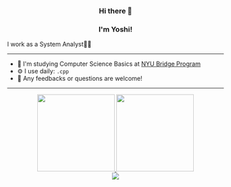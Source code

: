 <h3 align="center">Hi there 🤝 </h3>
<h3 align="center">I'm Yoshi! </h3>

I work as a System Analyst👨‍💻

---

- 🚀 I'm  studying Computer Science Basics at [NYU Bridge Program](https://engineering.nyu.edu/academics/programs/nyu-tandon-bridge)
- ⚙️ I use daily:  `.cpp`
- 🧪 Any feedbacks or questions are welcome!

---

<div align="center">
  <a href="https://github.com/ny000815">
  <img height="180em" src="https://github-readme-stats.vercel.app/api?username=ny000815&show_icons=true&theme=dracula&include_all_commits=true&count_private=true"/>
  <img height="180em" src="https://github-readme-stats.vercel.app/api/top-langs/?username=ny000815&layout=compact&langs_count=7&theme=dracula"/>
</div>
<div align="center"> 
  <a href="https://www.linkedin.com/in/yoshiakin/" target="_blank"><img src="https://img.shields.io/badge/-LinkedIn-%230077B5?style=for-the-badge&logo=linkedin&logoColor=white" target="_blank"></a> 
</div>
